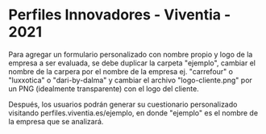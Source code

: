 # Perfiles Innovadores - Viventia - 2021
Para agregar un formulario personalizado con nombre propio y logo de la empresa a ser evaluada, se debe duplicar la carpeta "ejemplo", cambiar el nombre de la carpera por el nombre de la empresa ej. "carrefour" o "luxxotica" o "dari-by-dalma" y cambiar el archivo "logo-cliente.png" por un PNG (idealmente transparente) con el logo del cliente. 

Después, los usuarios podrán generar su cuestionario personalizado visitando perfiles.viventia.es/ejemplo, en donde "ejemplo" es el nombre de la empresa que se analizará. 
